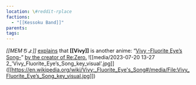 ```yaml
---
location: \#reddit-rplace
factions:
  - "[[Kessoku Band]]"
parents: 
tags: 
---
```

*[[MEMちょ]]* [explains](https://discord.com/channels/1093664259273130084/1131230952119615600/1131578035263504404) that **[[Vivy]]** is another anime: “[Vivy -Fluorite Eye’s Song-](https://discord.com/channels/1093664259273130084/1131230952119615600/1131578082831110144)” [by the creator of Re:Zero.](https://discord.com/channels/1093664259273130084/1131230952119615600/1131578132260995163)
![[media/2023-07-20 13-27 2_'Vivy_Fluorite_Eye’s_Song_key_visual'.jpg]]
([[https://en.wikipedia.org/wiki/Vivy:_Fluorite_Eye's_Song#/media/File:Vivy_Fluorite_Eye’s_Song_key_visual.jpg]])
